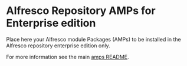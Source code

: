 # Alfresco Repository AMPs for Enterprise edition

Place here your Alfresco module Packages (AMPs) to be installed in the Alfresco
repository enterprise edition only.

For more information see the main [amps README](../amps/README.md).
